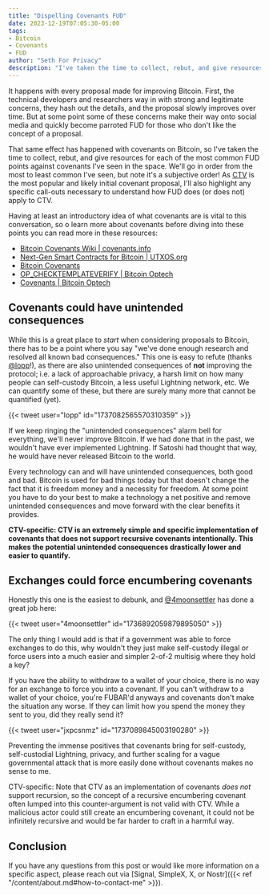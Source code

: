 ```yaml
---
title: "Dispelling Covenants FUD"
date: 2023-12-19T07:05:30-05:00
tags: 
- Bitcoin
- Covenants
- FUD
author: "Seth For Privacy"
description: "I've taken the time to collect, rebut, and give resources for each of the most common FUD points against covenants."
---
```


It happens with every proposal made for improving Bitcoin. First, the technical developers and researchers way in with strong and legitimate concerns, they hash out the details, and the proposal slowly improves over time. But at some point some of these concerns make their way onto social media and quickly become parroted FUD for those who don't like the concept of a proposal.

That same effect has happened with covenants on Bitcoin, so I've taken the time to collect, rebut, and give resources for each of the most common FUD points against covenants I've seen in the space. We'll go in order from the most to least common I've seen, but note it's a subjective order! As [CTV](https://covenants.info/proposals/ctv/) is the most popular and likely initial covenant proposal, I'll also highlight any specific call-outs necessary to understand how FUD does (or does not) apply to CTV.

Having at least an introductory idea of what covenants are is vital to this conversation, so o learn more about covenants before diving into these points you can read more in these resources:

- [Bitcoin Covenants Wiki | covenants.info](https://covenants.info/)
- [Next-Gen Smart Contracts for Bitcoin | UTXOS.org](https://utxos.org/)
- [Bitcoin Covenants](https://bitcoincovenants.com/)
- [OP_CHECKTEMPLATEVERIFY | Bitcoin Optech](https://bitcoinops.org/en/topics/op_checktemplateverify/)
- [Covenants | Bitcoin Optech](https://bitcoinops.org/en/topics/covenants/)

## Covenants could have unintended consequences

While this is a great place to *start* when considering proposals to Bitcoin, there has to be a point where you say "we've done enough research and resolved all known bad consequences." This one is easy to refute (thanks [@lopp](https://twitter.com/lopp)!), as there are also unintended consequences of **not** improving the protocol; i.e. a lack of approachable privacy, a harsh limit on how many people can self-custody Bitcoin, a less useful Lightning network, etc. We can quantify some of these, but there are surely many more that cannot be quantified (yet).

{{< tweet user="lopp" id="1737082565570310359" >}}

If we keep ringing the "unintended consequences" alarm bell for everything, we'll never improve Bitcoin. If we had done that in the past, we wouldn't have ever implemented Lightning. If Satoshi had thought that way, he would have never released Bitcoin to the world.

Every technology can and will have unintended consequences, both good and bad. Bitcoin is used for bad things today but that doesn't change the fact that it is freedom money and a necessity for freedom. At some point you have to do your best to make a technology a net positive and remove unintended consequences and move forward with the clear benefits it provides.

**CTV-specific: CTV is an extremely simple and specific implementation of covenants that does not support recursive covenants intentionally. This makes the potential unintended consequences drastically lower and easier to quantify.**

## Exchanges could force encumbering covenants

Honestly this one is the easiest to debunk, and [@4moonsettler](https://twitter.com/4moonsettler) has done a great job here:

{{< tweet user="4moonsettler" id="1736892059879895050" >}}

The only thing I would add is that if a government was able to force exchanges to do this, why wouldn't they just make self-custody illegal or force users into a much easier and simpler 2-of-2 multisig where they hold a key?

If you have the ability to withdraw to a wallet of your choice, there is no way for an exchange to force you into a covenant. If you can't withdraw to a wallet of your choice, you're FUBAR'd anyways and covenants don't make the situation any worse. If they can limit how you spend the money they sent to you, did they really send it?

{{< tweet user="jxpcsnmz" id="1737089845003190280" >}}

Preventing the immense positives that covenants bring for self-custody, self-custodial Lightning, privacy, and further scaling for a vague governmental attack that is more easily done without covenants makes no sense to me.

CTV-specific: Note that CTV as an implementation of covenants *does not* support recursion, so the concept of a recursive encumbering covenant often lumped into this counter-argument is not valid with CTV. While a malicious actor could still create an encumbering covenant, it could not be infinitely recursive and would be far harder to craft in a harmful way.

## Conclusion

If you have any questions from this post or would like more information on a specific aspect, please reach out via [Signal, SimpleX, X, or Nostr]({{< ref "/content/about.md#how-to-contact-me" >}}).
